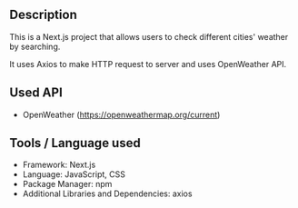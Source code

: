 ## Description

This is a Next.js project that allows users to check different cities' weather by searching. 

It uses Axios to make HTTP request to server and uses OpenWeather API. 

## Used API
* OpenWeather (https://openweathermap.org/current)

## Tools / Language used

* Framework: Next.js
* Language: JavaScript, CSS
* Package Manager: npm
* Additional Libraries and Dependencies: axios

